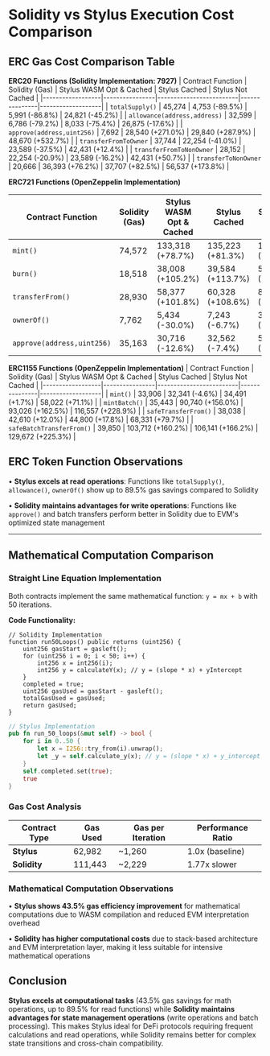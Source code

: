 # Solidity vs Stylus Execution Cost Comparison

## ERC Gas Cost Comparison Table
**ERC20 Functions (Solidity Implementation: 7927)**
| Contract Function | Solidity (Gas) | Stylus WASM Opt & Cached | Stylus Cached | Stylus Not Cached |
|------------------|----------------|-------------------------|---------------|-------------------|
| `totalSupply()` | 45,274 | 4,753 (-89.5%) | 5,991 (-86.8%) | 24,821 (-45.2%) |
| `allowance(address,address)` | 32,599 | 6,786 (-79.2%) | 8,033 (-75.4%) | 26,875 (-17.6%) |
| `approve(address,uint256)` | 7,692 | 28,540 (+271.0%) | 29,840 (+287.9%) | 48,670 (+532.7%) |
| `transferFromToOwner` | 37,744 | 22,254 (-41.0%) | 23,589 (-37.5%) | 42,431 (+12.4%) |
| `transferFromToNonOwner` | 28,152 | 22,254 (-20.9%) | 23,589 (-16.2%) | 42,431 (+50.7%) |
| `transferToNonOwner` | 20,666 | 36,393 (+76.2%) | 37,707 (+82.5%) | 56,537 (+173.8%) |

**ERC721 Functions (OpenZeppelin Implementation)**

| Contract Function | Solidity (Gas) | Stylus WASM Opt & Cached | Stylus Cached | Stylus Not Cached |
|------------------|----------------|-------------------------|---------------|-------------------|
| `mint()` | 74,572 | 133,318 (+78.7%) | 135,223 (+81.3%) | 158,335 (+112.3%) |
| `burn()` | 18,518 | 38,008 (+105.2%) | 39,584 (+113.7%) | 58,073 (+213.5%) |
| `transferFrom()` | 28,930 | 58,377 (+101.8%) | 60,328 (+108.6%) | 83,440 (+188.5%) |
| `ownerOf()` | 7,762 | 5,434 (-30.0%) | 7,243 (-6.7%) | 30,355 (+291.2%) |
| `approve(address,uint256)` | 35,163 | 30,716 (-12.6%) | 32,562 (-7.4%) | 55,674 (+58.3%) |

**ERC1155 Functions (OpenZeppelin Implementation)** 
| Contract Function | Solidity (Gas) | Stylus WASM Opt & Cached | Stylus Cached | Stylus Not Cached |
|------------------|----------------|-------------------------|---------------|-------------------|
| `mint()` | 33,906 | 32,341 (-4.6%) | 34,491 (+1.7%) | 58,022 (+71.1%) |
| `mintBatch()` | 35,443 | 90,740 (+156.0%) | 93,026 (+162.5%) | 116,557 (+228.9%) |
| `safeTransferFrom()` | 38,038 | 42,610 (+12.0%) | 44,800 (+17.8%) | 68,331 (+79.7%) |
| `safeBatchTransferFrom()` | 39,850 | 103,712 (+160.2%) | 106,141 (+166.2%) | 129,672 (+225.3%) |


## ERC Token Function Observations

• **Stylus excels at read operations**: Functions like `totalSupply()`, `allowance()`, `ownerOf()` show up to 89.5% gas savings compared to Solidity

• **Solidity maintains advantages for write operations**: Functions like `approve()` and batch transfers perform better in Solidity due to EVM's optimized state management

---

## Mathematical Computation Comparison

### Straight Line Equation Implementation

Both contracts implement the same mathematical function: `y = mx + b` with 50 iterations.

**Code Functionality:**
```solidity
// Solidity Implementation
function run50Loops() public returns (uint256) {
    uint256 gasStart = gasleft();
    for (uint256 i = 0; i < 50; i++) {
        int256 x = int256(i);
        int256 y = calculateY(x); // y = (slope * x) + yIntercept
    }
    completed = true;
    uint256 gasUsed = gasStart - gasleft();
    totalGasUsed = gasUsed;
    return gasUsed;
}
```

```rust
// Stylus Implementation  
pub fn run_50_loops(&mut self) -> bool {
    for i in 0..50 {
        let x = I256::try_from(i).unwrap();
        let _y = self.calculate_y(x); // y = (slope * x) + y_intercept
    }
    self.completed.set(true);
    true
}
```

### Gas Cost Analysis

| Contract Type | Gas Used | Gas per Iteration | Performance Ratio |
|---------------|----------|-------------------|-------------------|
| **Stylus** | 62,982 | ~1,260 | 1.0x (baseline) |
| **Solidity** | 111,443 | ~2,229 | 1.77x slower |

### Mathematical Computation Observations

• **Stylus shows 43.5% gas efficiency improvement** for mathematical computations due to WASM compilation and reduced EVM interpretation overhead

• **Solidity has higher computational costs** due to stack-based architecture and EVM interpretation layer, making it less suitable for intensive mathematical operations


## Conclusion

**Stylus excels at computational tasks** (43.5% gas savings for math operations, up to 89.5% for read functions) while **Solidity maintains advantages for state management operations** (write operations and batch processing). This makes Stylus ideal for DeFi protocols requiring frequent calculations and read operations, while Solidity remains better for complex state transitions and cross-chain compatibility. 